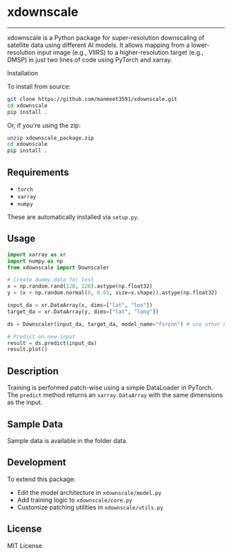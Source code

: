 # xdownscale
---

xdownscale is a Python package for super-resolution downscaling of satellite data using different AI models. It allows mapping from a lower-resolution input image (e.g., VIIRS) to a higher-resolution target (e.g., DMSP) in just two lines of code using PyTorch and xarray.

Installation

To install from source:

```bash
git clone https://github.com/manmeet3591/xdownscale.git
cd xdownscale
pip install .
````

Or, if you're using the zip:

```bash
unzip xdownscale_package.zip
cd xdownscale
pip install .
```

## Requirements

* `torch`
* `xarray`
* `numpy`

These are automatically installed via `setup.py`.

## Usage

```python
import xarray as xr
import numpy as np
from xdownscale import Downscaler

# Create dummy data for test
x = np.random.rand(128, 128).astype(np.float32)
y = (x + np.random.normal(0, 0.01, size=x.shape)).astype(np.float32)

input_da = xr.DataArray(x, dims=["lat", "lon"])
target_da = xr.DataArray(y, dims=["lat", "long"])

ds = Downscaler(input_da, target_da, model_name="fsrcnn") # use other models by changing the model name here

# Predict on new input
result = ds.predict(input_da)
result.plot()

```

## Description

Training is performed patch-wise using a simple DataLoader in PyTorch.
The `predict` method returns an `xarray.DataArray` with the same dimensions as the input.

## Sample Data
Sample data is available in the folder data. 

## Development

To extend this package:

* Edit the model architecture in `xdownscale/model.py`
* Add training logic to `xdownscale/core.py`
* Customize patching utilities in `xdownscale/utils.py`

## License

MIT License.
